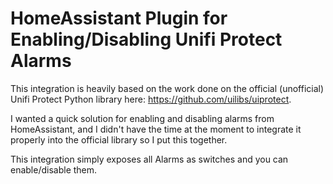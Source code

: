 # HomeAssistant Plugin for Enabling/Disabling Unifi Protect Alarms

This integration is heavily based on the work done on the official (unofficial) Unifi Protect Python library here:  https://github.com/uilibs/uiprotect.

I wanted a quick solution for enabling and disabling alarms from HomeAssistant, and I didn't have the time at the moment to integrate it properly into the official library so I put this together.

This integration simply exposes all Alarms as switches and you can enable/disable them.

